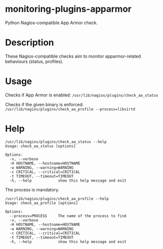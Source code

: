 # monitoring-plugins-apparmor
Python Nagios-compatible App Armor check.

# Description
These Nagios-compatible checks aim to monitor apparmor-related behaviours (status, profiles).

# Usage
Checks if App Armor is enabled: ```/usr/lib/nagios/plugins/check_aa_status```

Checks if the given binary is enforced: ```/usr/lib/nagios/plugins/check_aa_profile --process=libvirtd```

# Help

```
/usr/lib/nagios/plugins/check_aa_status --help
Usage: check_aa_status [options]

Options:
  -v, --verbose
  -H HOSTNAME, --hostname=HOSTNAME
  -w WARNING, --warning=WARNING
  -c CRITICAL, --critical=CRITICAL
  -t TIMEOUT, --timeout=TIMEOUT
  -h, --help            show this help message and exit
```

The process is mandatory.

```
/usr/lib/nagios/plugins/check_aa_profile --help
Usage: check_aa_profile [options]

Options:
  --process=PROCESS     The name of the process to find
  -v, --verbose
  -H HOSTNAME, --hostname=HOSTNAME
  -w WARNING, --warning=WARNING
  -c CRITICAL, --critical=CRITICAL
  -t TIMEOUT, --timeout=TIMEOUT
  -h, --help            show this help message and exit
```
